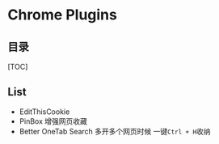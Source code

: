 # Chrome Plugins

## 目录

[TOC]

## List

- EditThisCookie 
- PinBox  增强网页收藏
- Better OneTab Search  多开多个网页时候 一键`Ctrl + H`收纳